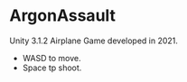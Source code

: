 # ArgonAssault
Unity 3.1.2 Airplane Game developed in 2021. <br>
- WASD to move. <br>
- Space tp shoot. <br>
